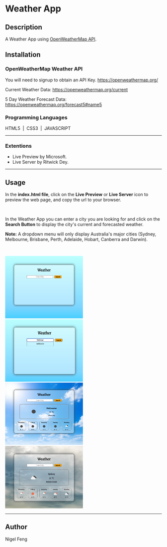 # Weather App

## Description
A Weather App using [OpenWeatherMap API](https://openweathermap.org/).

## Installation
### OpenWeatherMap Weather API
You will need to signup to obtain an API Key.
https://openweathermap.org/

Current Weather Data:
https://openweathermap.org/current

5 Day Weather Forecast Data:
https://openweathermap.org/forecast5#name5

### Programming Languages
HTML5 &nbsp;|&nbsp; CSS3 &nbsp;|&nbsp; JAVASCRIPT

<hr>

### Extentions
- Live Preview by Microsoft.
- Live Server by Ritwick Dey.

<hr>

## Usage
In the **index.html file**, click on the **Live Preview** or **Live Server** icon to preview the web page, and copy the url to your browser.

<br>

In the Weather App you can enter a city you are looking for and click on the **Search Button** to display the city's current and forecasted weather.

**Note:** A dropdown menu will only display Australia's major cities (Sydney, Melbourne, Brisbane, Perth, Adelaide, Hobart, Canberra and Darwin).

<br>

<img src="./README-images/weather-app.png" alt="weather app" width=250 height=200> &nbsp;
<img src="./README-images/search.png" alt="search" width=250 height=200>
<br>
<img src="./README-images/weather-example.png" alt="example 1" width=250 height=200> &nbsp;
<img src="./README-images/weather-example2.png" alt="example 2" width=250 height=200>

<hr>

## Author
Nigel Feng
